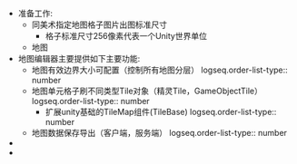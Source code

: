 - 准备工作:
	- 同美术指定地图格子图片出图标准尺寸
		- 格子标准尺寸256像素代表一个Unity世界单位
	- 地图
- 地图编辑器主要提供如下主要功能:
	- 地图有效边界大小可配置（控制所有地图分层）
	  logseq.order-list-type:: number
	- 地图单元格子刷不同类型Tile对象（精灵Tile，GameObjectTile）
	  logseq.order-list-type:: number
		- 扩展unity基础的TileMap组件(TileBase)
		  logseq.order-list-type:: number
	- 地图数据保存导出（客户端，服务端）
	  logseq.order-list-type:: number
-
-